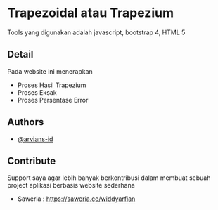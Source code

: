 # Trapezoidal atau Trapezium
Tools yang digunakan adalah javascript, bootstrap 4, HTML 5

## Detail
Pada website ini menerapkan
<ul>
  <li>Proses Hasil Trapezium</li>
  <li>Proses Eksak</li>
  <li>Proses Persentase Error</li>
</ul>

## Authors

- [@arvians-id](https://www.github.com/arvians-id)

## Contribute
Support saya agar lebih banyak berkontribusi dalam membuat sebuah project aplikasi berbasis website sederhana

- Saweria : https://saweria.co/widdyarfian
